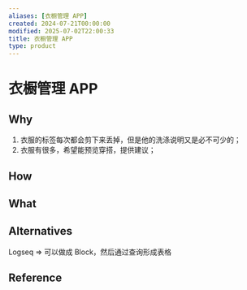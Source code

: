 ```yaml
---
aliases: [衣橱管理 APP]
created: 2024-07-21T00:00:00
modified: 2025-07-02T22:00:33
title: 衣橱管理 APP
type: product
---
```


# 衣橱管理 APP

## Why

1. 衣服的标签每次都会剪下来丢掉，但是他的洗涤说明又是必不可少的；
2. 衣服有很多，希望能预览穿搭，提供建议；

## How

## What

## Alternatives

Logseq => 可以做成 Block，然后通过查询形成表格

## Reference
